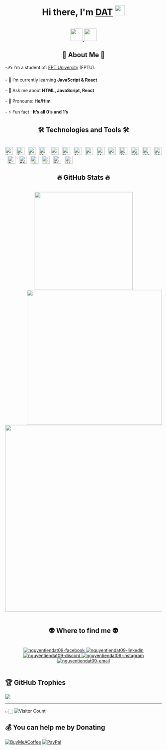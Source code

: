 <h1 align="center">Hi there, I'm <a href="#" target="_blank">DAT</a> <img
src="https://github.com/blackcater/blackcater/raw/main/images/Hi.gif" height="32" /></h1>

<br />
<div align="center">
<a href="#" alt="blackcater's blog" target="_blank">
  <img src="https://github.com/blackcater/blackcater/raw/main/images/social-blog.svg" height="40" />
</a>
<a href="mailto:i@luanoutplay@gmail.com">
  <img src="https://github.com/blackcater/blackcater/raw/main/images/social-gmail.svg" height="40" />
</a>
</div>

<h2 align="center">💫 About Me 💫</h2>

 -✍ I'm a student of: [FPT University](https://daihoc.fpt.edu.vn/) (FPTU).<br><br>- 🌱 I’m currently learning **JavaScript & React**<br><br>- 💬 Ask me about **HTML, JavaScript, React**<br><br>- 👨 Pronouns: **He/Him**<br><br>- ⚡ Fun fact : **It’s all 0’s and 1’s**

<h2 align="center">🛠 Technologies and Tools 🛠</h2>
<br>
<!-- https://simpleicons.org/ -->
<span><img src="https://img.shields.io/badge/JavaScript-282C34?logo=javascript&logoColor=F7DF1E" alt="JavaScript logo" title="JavaScript" height="25" /></span>
&nbsp;
<span><img src="https://img.shields.io/badge/TypeScript-282C34?logo=typescript&logoColor=3178C6" alt="TypeScript logo" title="TypeScript" height="25" /></span>
&nbsp;
<span><img src="https://img.shields.io/badge/ReactJS-282C34?logo=react&logoColor=61DAFB" alt="ReactJS logo" title="ReactJS" height="25" /></span>
&nbsp;
<span><img src="https://img.shields.io/badge/Redux-282C34?logo=redux&logoColor=764ABC" alt="Redux logo" title="Redux" height="25" /></span>
&nbsp;
<span><img src="https://img.shields.io/badge/Vue.js-282C34?logo=vue.js&logoColor=4FC08D" alt="Vue.js logo" title="Vue.js" height="25" /></span>
&nbsp;
<span><img src="https://img.shields.io/badge/Nuxt.js-282C34?logo=nuxt.js&logoColor=4FC08D" alt="Nuxt.js logo" title="Nuxt.js" height="25" /></span>
&nbsp;
<span><img src="https://img.shields.io/badge/Node.js-282C34?logo=node.js&logoColor=00F200" alt="Node.js logo" title="Node.js" height="25" /></span>
&nbsp;
<span><img src="https://img.shields.io/badge/Express-282C34?logo=express&logoColor=FFFFFF" alt="Express.js logo" title="Express.js" height="25" /></span>
&nbsp;
<span><img src="https://img.shields.io/badge/MongoDB-282C34?logo=mongodb&logoColor=47A248" alt="MongoDB logo" title="MongoDB" height="25" /></span>
&nbsp;
<span><img src="https://img.shields.io/badge/Tailwind%20CSS-282C34?logo=tailwind-css&logoColor=38B2AC" alt="TailwindCSS logo" title="TailwindCSS" height="25" /></span>
&nbsp;
<span><img src="https://img.shields.io/badge/Three.js-282C34?logo=three.js&logoColor=FFFFFF" alt="Three.js logo" title="Three.js" height="25" /></span>
&nbsp;
<span><img src="https://img.shields.io/badge/HTML5-282C34?logo=html5&logoColor=E34F26" alt="HTML5 logo" title="HTML5" height="25" /></span>
&nbsp;
<span><img src="https://img.shields.io/badge/CSS3-282C34?logo=css3&logoColor=1572B6" alt="CSS3 logo" title="CSS3" height="25" /></span>
&nbsp;
<span><img src="https://img.shields.io/badge/Sass-282C34?logo=sass&logoColor=CC6699" alt="SASS logo" title="SASS" height="25" /></span>
&nbsp;
<span><img src="https://img.shields.io/badge/Bootstrap-282C34?logo=bootstrap&logoColor=7952B3" alt="Bootstrap logo" title="Bootstrap" height="25" /></span>
&nbsp;
<span><img src="https://img.shields.io/badge/ESLint-282C34?logo=eslint&logoColor=4B32C3" alt="ESLint logo" title="ESLint" height="25" /></span>
&nbsp;
<span><img src="https://img.shields.io/badge/git-282C34?logo=git&logoColor=F05032" alt="git logo" title="git" height="25" /></span>
&nbsp;
<span><img src="https://img.shields.io/badge/VS%20Code-282C34?logo=visual-studio-code&logoColor=007ACC" alt="Visual Studio Code logo" title="Visual Studio Code" height="25" /></span>
&nbsp;
<span><img src="https://img.shields.io/badge/Firebase-282C34?logo=firebase&logoColor=FFCA28" alt="Firebase logo" title="Firebase" height="25" /></span>
&nbsp;
<span><img src="https://img.shields.io/badge/WordPress-282C34?logo=wordPress&logoColor=21759B" alt="WordPress logo" title="WordPress" height="25" /></span>
&nbsp;

<br>
<h2 align="center">🔥 GitHub Stats 🔥</h2>
<!-- https://github.com/anuraghazra/github-readme-stats -->
<br>
<div align=center>
  <a href="#" title="nguyentiendat09">
    <img width="315" align="center" src="https://github-readme-stats.vercel.app/api/top-langs/?username=nguyentiendat09&hide=c%23,powershell,Mathematica,Ruby,Objective-C,Objective-C%2b%2b,Cuda&title_color=61dafb&text_color=ffffff&icon_color=61dafb&bg_color=20232a&langs_count=8&layout=compact&border_color=61dafb&hide_border=true" />
  </a>
  <a href="#" title="nguyentiendat09">
    <img align="right" width="434" src="https://github-readme-stats.vercel.app/api?username=nguyentiendat09&show_icons=true&theme=react&border_color=61dafb&hide_border=true" />
  </a>
  <a href="#" title="nguyentiendat09">
    <img align="center" width="600" style="max-width:" src="https://github-readme-streak-stats.herokuapp.com/?user=nguyentiendat09&&show_icons=true&theme=react&border_color=61dafb&hide_border=true" />
  </a>
</div>

<br>
<h2 align="center">👽 Where to find me 👽</h2>
<br>
<!-- https://icons8.com -->
<div align="center">
  <a href="https://facebook.com/iamthetallest1" target="blank">
    <img src="https://img.icons8.com/bubbles/100/000000/facebook-new.png" alt="nguyentiendat09-facebook" />
  </a>
  <a href="https://www.linkedin.com/in/nguyentiendat0909/" target="blank">
    <img src="https://img.icons8.com/bubbles/100/000000/linkedin.png" alt="nguyentiendat09-linkedin" />
  </a>
  <a href="https://discord.gg/#7527" target="top">
    <img src="https://img.icons8.com/bubbles/100/000000/discord.png" alt="nguyentiendat09-discord" />
  </a>
  <a href="https://instagram.com/itsdatagain" target="blank">
    <img src="https://img.icons8.com/bubbles/100/000000/instagram.png" alt="nguyentiendat09-instagram" />
  </a>
  <a href="mailto:luanoutplay@gmail.com" target="top">
    <img src="https://img.icons8.com/bubbles/100/000000/apple-mail.png" alt="nguyentiendat09-email" />
  </a>
</div>

<br>

## 🏆 GitHub Trophies
![](https://github-profile-trophy.vercel.app/?username=nguyentiendat09&theme=chalk&no-frame=false&no-bg=false&margin-w=4)

---
👉🏻 ![Visitor Count](https://profile-counter.glitch.me/nguyentiendat09/count.svg)

  ## 💰 You can help me by Donating
  [![BuyMeACoffee](https://img.shields.io/badge/Buy%20Me%20a%20Coffee-ffdd00?style=for-the-badge&logo=buy-me-a-coffee&logoColor=black)](https://buymeacoffee.com/nguyentiendat09) [![PayPal](https://img.shields.io/badge/PayPal-00457C?style=for-the-badge&logo=paypal&logoColor=white)](https://paypal.me/nguyentiendat09) 
